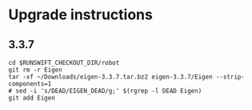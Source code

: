 # Upgrade instructions

## 3.3.7

```
cd $RUNSWIFT_CHECKOUT_DIR/robot
git rm -r Eigen
tar -xf ~/Downloads/eigen-3.3.7.tar.bz2 eigen-3.3.7/Eigen --strip-components=1
# sed -i 's/DEAD/EIGEN_DEAD/g;' $(rgrep -l DEAD Eigen)
git add Eigen
```
